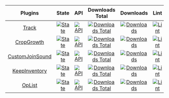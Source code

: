 | Plugins | State | API | Downloads Total | Downloads | Lint |
| :-----: | :---: | :-: | :-------------: | :-------: | :--: |
| [Track](https://github.com/nhanaz-pm-pl/Track) | [![State](https://poggit.pmmp.io/shield.state/Track)](https://poggit.pmmp.io/p/Track) | [![API](https://poggit.pmmp.io/shield.api/Track)](https://poggit.pmmp.io/p/Track) | [![Downloads Total](https://poggit.pmmp.io/shield.dl.total/Track)](https://poggit.pmmp.io/p/Track) | [![Downloads](https://poggit.pmmp.io/shield.dl/Track)](https://poggit.pmmp.io/p/Track) | [![Lint](https://poggit.pmmp.io/ci.shield/nhanaz-pm-pl/Track/Track)](https://poggit.pmmp.io/ci/nhanaz-pm-pl/Track/Track)|
| [CropGrowth](https://github.com/nhanaz-pm-pl/CropGrowth) | [![State](https://poggit.pmmp.io/shield.state/CropGrowth)](https://poggit.pmmp.io/p/CropGrowth) | [![API](https://poggit.pmmp.io/shield.api/CropGrowth)](https://poggit.pmmp.io/p/CropGrowth) | [![Downloads Total](https://poggit.pmmp.io/shield.dl.total/CropGrowth)](https://poggit.pmmp.io/p/CropGrowth) | [![Downloads](https://poggit.pmmp.io/shield.dl/CropGrowth)](https://poggit.pmmp.io/p/CropGrowth) | [![Lint](https://poggit.pmmp.io/ci.shield/nhanaz-pm-pl/CropGrowth/CropGrowth)](https://poggit.pmmp.io/ci/nhanaz-pm-pl/CropGrowth/CropGrowth)|
| [CustomJoinSound](https://github.com/nhanaz-pm-pl/CustomJoinSound) | [![State](https://poggit.pmmp.io/shield.state/CustomJoinSound)](https://poggit.pmmp.io/p/CustomJoinSound) | [![API](https://poggit.pmmp.io/shield.api/CustomJoinSound)](https://poggit.pmmp.io/p/CustomJoinSound) | [![Downloads Total](https://poggit.pmmp.io/shield.dl.total/CustomJoinSound)](https://poggit.pmmp.io/p/CustomJoinSound) | [![Downloads](https://poggit.pmmp.io/shield.dl/CustomJoinSound)](https://poggit.pmmp.io/p/CustomJoinSound) | [![Lint](https://poggit.pmmp.io/ci.shield/nhanaz-pm-pl/CustomJoinSound/CustomJoinSound)](https://poggit.pmmp.io/ci/nhanaz-pm-pl/CustomJoinSound/CustomJoinSound)|
| [KeepInventory](https://github.com/nhanaz-pm-pl/KeepInventory) | [![State](https://poggit.pmmp.io/shield.state/KeepInventory)](https://poggit.pmmp.io/p/KeepInventory) | [![API](https://poggit.pmmp.io/shield.api/KeepInventory)](https://poggit.pmmp.io/p/KeepInventory) | [![Downloads Total](https://poggit.pmmp.io/shield.dl.total/KeepInventory)](https://poggit.pmmp.io/p/KeepInventory) | [![Downloads](https://poggit.pmmp.io/shield.dl/KeepInventory)](https://poggit.pmmp.io/p/KeepInventory) | [![Lint](https://poggit.pmmp.io/ci.shield/nhanaz-pm-pl/KeepInventory/KeepInventory)](https://poggit.pmmp.io/ci/nhanaz-pm-pl/KeepInventory/KeepInventory)|
| [OpList](https://github.com/nhanaz-pm-pl/OpList) | [![State](https://poggit.pmmp.io/shield.state/OpList)](https://poggit.pmmp.io/p/OpList) | [![API](https://poggit.pmmp.io/shield.api/OpList)](https://poggit.pmmp.io/p/OpList) | [![Downloads Total](https://poggit.pmmp.io/shield.dl.total/OpList)](https://poggit.pmmp.io/p/OpList) | [![Downloads](https://poggit.pmmp.io/shield.dl/OpList)](https://poggit.pmmp.io/p/OpList) | [![Lint](https://poggit.pmmp.io/ci.shield/nhanaz-pm-pl/OpList/OpList)](https://poggit.pmmp.io/ci/nhanaz-pm-pl/OpList/OpList)|
